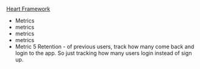 
<a href="https://docs.google.com/presentation/d/1LYBZkUqqvtNtMYokVx8rZHawas7cJJ2Tid7gACA7AKo/edit?usp=sharing" target="_blank">Heart Framework</a>


* Metrics
* metrics
* metrics
* metrics
* Metric 5 Retention - of previous users, track how many come back and login to the app. So just tracking how many users login instead of sign up.
